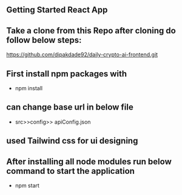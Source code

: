 ## Getting Started React App
## Take a clone from this Repo after cloning do follow below steps:
https://github.com/dipakdade92/daily-crypto-ai-frontend.git
## First install npm packages with
- npm install
  
## can change base url in below file
- src>>config>> apiConfig.json

## used Tailwind css for ui designing

## After installing all node modules run below command to start the application
- npm start
